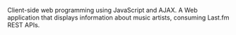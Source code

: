 Client-side web programming using JavaScript and AJAX.
A Web application that displays information about music artists, consuming Last.fm REST APIs.
